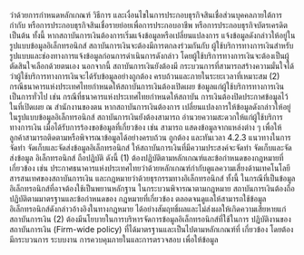 ว่าด้วยการกําหนดหลักเกณฑ์ วิธีการ และเงื่อนไขในการประกอบธุรกิจสินเชื่อส่วนบุคคลภายใต้การ
กำกับ หรือการประกอบธุรกิจสินเชื่อรายย่อยเพื่อการประกอบอาชีพ หรือการประกอบธุรกิจบัตรเครดิต
เป็นต้น
ทั้งนี้ หากสถาบันการเงินต้องการเริ่มแจ้งข้อมูลหรือเปลี่ยนแปลงการ
แจ้งข้อมูลดังกล่าวให้อยู่ในรูปแบบข้อมูลอิเล็กทรอนิกส์ สถาบันการเงินจะต้องมีการตกลงร่วมกันกับ
ผู้ใช้บริการทางการเงินสำหรับรูปแบบและช่องทางการแจ้งข้อมูลก่อนการดำเนินการดังกล่าว
โดยผู้ใช้บริการทางการเงินจะต้องเป็นผู้ตัดสินใจเลือกด้วยตนเอง นอกจากนี้ สถาบันการเงินยังต้องมี
กระบวนการที่สามารถสร้างความมั่นใจได้ว่าผู้ใช้บริการทางการเงินจะได้รับข้อมูลอย่างถูกต้อง
ครบถ้วนและภายในระยะเวลาที่เหมาะสม
(2) กรณีธนาคารแห่งประเทศไทยกำหนดให้สถาบันการเงินต้องเปิดเผย
ข้อมูลแก่ผู้ใช้บริการทางการเงินเป็นการทั่วไป เช่น กรณีที่ธนาคารแห่งประเทศไทยกำหนดให้สถาบัน
การเงินต้องปิดประกาศข้อมูลไว้ในที่เปิดเผย ณ สำนักงานของตน หากสถาบันการเงินต้องการ
เปลี่ยนแปลงการให้ข้อมูลดังกล่าวให้อยู่ในรูปแบบข้อมูลอิเล็กทรอนิกส์ สถาบันการเงินยังต้องสามารถ
อำนวยความสะดวกให้แก่ผู้ใช้บริการทางการเงิน เมื่อได้รับการร้องขอข้อมูลที่เกี่ยวข้อง เช่น สามารถ
แสดงข้อมูลจากแหล่งต่าง ๆ เพื่อให้ลูกค้าสามารถติดตามหรือพิจารณาข้อมูลได้อย่างครบถ้วน ถูกต้อง
และทันเวลา
4.2.3 แนวทางในการจัดทำ จัดเก็บและจัดส่งข้อมูลอิเล็กทรอนิกส์
ให้สถาบันการเงินที่มีความประสงค์จะจัดทำ จัดเก็บและจัดส่งข้อมูล
อิเล็กทรอนิกส์ ถือปฏิบัติ ดังนี้
(1) ต้องปฏิบัติตามหลักเกณฑ์และข้อกำหนดของกฎหมายที่เกี่ยวข้อง
เช่น ประกาศธนาคารแห่งประเทศไทยว่าด้วยหลักเกณฑ์กำกับดูแลความเสี่ยงด้านเทคโนโลยี
สารสนเทศของสถาบันการเงิน และกฎหมายว่าด้วยธุรกรรมทางอิเล็กทรอนิกส์
ทั้งนี้ ในกรณีที่เป็นข้อมูลอิเล็กทรอนิกส์ที่อาจต้องใช้เป็นพยานหลักฐาน
ในกระบวนพิจารณาตามกฎหมาย สถาบันการเงินต้องถือปฏิบัติตามมาตรฐานและข้อกำหนดของ
กฎหมายที่เกี่ยวข้อง ตลอดจนดูแลให้สามารถใช้ข้อมูลอิเล็กทรอนิกส์ดังกล่าวอ้างอิงในทางกฎหมาย
ได้อย่างสัมฤทธิ์ผลและไม่ส่งผลให้เกิดความเสียหายแก่สถาบันการเงิน
(2) ต้องมีนโยบายในการบริหารจัดการข้อมูลอิเล็กทรอนิกส์ที่ใช้ในการ
ปฏิบัติงานของสถาบันการเงิน (Firm-wide policy) ที่ได้มาตรฐานและเป็นไปตามหลักเกณฑ์ที่
เกี่ยวข้อง โดยต้องมีกระบวนการ ระบบงาน การควบคุมภายในและการตรวจสอบ เพื่อให้ข้อมูล

